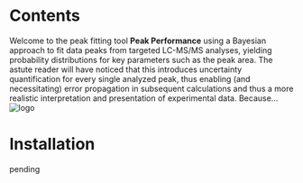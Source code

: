 # Contents
Welcome to the peak fitting tool **Peak Performance** using a Bayesian approach to fit data peaks from targeted LC-MS/MS analyses, yielding probability distributions for key parameters such as the peak area. The astute reader will have noticed that this introduces uncertainty quantification for every single analyzed peak, thus enabling (and necessitating) error propagation in subsequent calculations and thus a more realistic interpretation and presentation of experimental data. Because...  
![logo](./docs/Peak_Performance_Logo.png)

# Installation
pending
